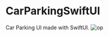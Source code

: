 # CarParkingSwiftUI
Car Parking UI made with SwiftUI. 
![op](https://user-images.githubusercontent.com/70090469/163663907-deb25771-fc8a-410c-80e6-9ecb3fa24fe4.png)
